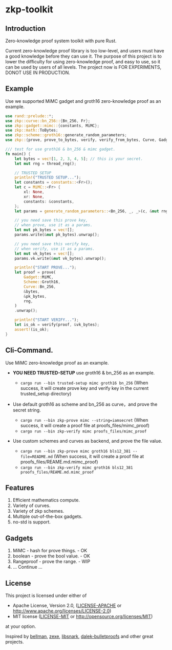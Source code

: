 # zkp-toolkit

## Introduction
Zero-knowledge proof system toolkit with pure Rust.

Current zero-knowledge proof library is too low-level, and users must have a good knowledge before they can use it. The purpose of this project is to lower the difficulty for using zero-knowledge proof, and easy to use, so it can be used by users of all levels.
The project now is FOR EXPERIMENTS, DONOT USE IN PRODUCTION.

## Example
Use we supported MiMC gadget and groth16 zero-knowledge proof as an example. 
```rust
use rand::prelude::*;
use zkp::curve::bn_256::{Bn_256, Fr};
use zkp::gadget::mimc::{constants, MiMC};
use zkp::math::ToBytes;
use zkp::scheme::groth16::generate_random_parameters;
use zkp::{prove, prove_to_bytes, verify, verify_from_bytes, Curve, Gadget, Scheme};

/// test for use groth16 & bn_256 & mimc gadget.
fn main() {
    let bytes = vec![1, 2, 3, 4, 5]; // this is your secret.
    let mut rng = thread_rng();

    // TRUSTED SETUP
    println!("TRUSTED SETUP...");
    let constants = constants::<Fr>();
    let c = MiMC::<Fr> {
        xl: None,
        xr: None,
        constants: &constants,
    };
    let params = generate_random_parameters::<Bn_256, _, _>(c, &mut rng).unwrap();

    // you need save this prove key,
    // when prove, use it as a params.
    let mut pk_bytes = vec![];
    params.write(&mut pk_bytes).unwrap();

    // you need save this verify key,
    // when verify, use it as a params.
    let mut vk_bytes = vec![];
    params.vk.write(&mut vk_bytes).unwrap();

    println!("START PROVE...");
    let proof = prove(
        Gadget::MiMC,
        Scheme::Groth16,
        Curve::Bn_256,
        &bytes,
        &pk_bytes,
        rng,
    )
    .unwrap();

    println!("START VERIFY...");
    let is_ok = verify(proof, &vk_bytes);
    assert!(is_ok);
}
```

## Cli-Command.
Use MiMC zero-knowledge proof as an example. 
- **YOU NEED TRUSTED-SETUP** use groth16 & bn_256 as an example.
  - `cargo run --bin trusted-setup mimc groth16 bn_256` (When success, it will create prove key and verify key in the current trusted_setup directory)
- Use default groth16 as scheme and bn_256 as curve，and prove the secret string.
  - `cargo run --bin zkp-prove mimc --string=iamsecret` (When success, it will create a proof file at proofs_files/mimc_proof)
  - `cargo run --bin zkp-verify mimc proofs_files/mimc_proof`

- Use custom schemes and curves as backend, and prove the file value.
  - `cargo run --bin zkp-prove mimc groth16 bls12_381 --file=README.md` (When success, it will create a proof file at proofs_files/REAME.md.mimc_proof)
  - `cargo run --bin zkp-verify mimc groth16 bls12_381 proofs_files/REAME.md.mimc_proof`

## Features
1. Efficient mathematics compute.
2. Variety of curves.
3. Variety of zkp schemes.
4. Multiple out-of-the-box gadgets.
5. no-std is support.

## Gadgets
1. MiMC - hash for prove things. - OK
2. boolean - prove the bool value. - OK
3. Rangeproof - prove the range. - WIP
4. ... Continue ...


## License

This project is licensed under either of

 * Apache License, Version 2.0, ([LICENSE-APACHE](LICENSE-APACHE) or
   http://www.apache.org/licenses/LICENSE-2.0)
 * MIT license ([LICENSE-MIT](LICENSE-MIT) or
   http://opensource.org/licenses/MIT)

at your option.

Inspired by [bellman](https://github.com/zkcrypto/bellman), [zexe](https://github.com/scipr-lab/zexe), [libsnark](https://github.com/scipr-lab/libsnark), [dalek-bulletproofs](https://github.com/dalek-cryptography/bulletproofs) and other great projects.
